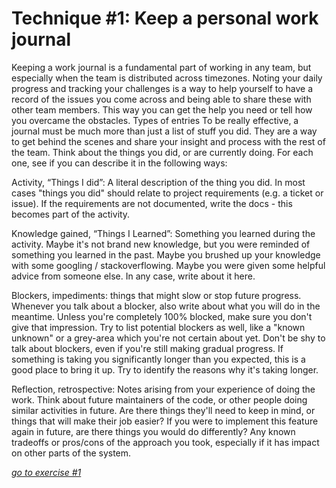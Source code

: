 # Technique #1: Keep a personal work journal

Keeping a work journal is a fundamental part of working in any team, but especially when the team is distributed across timezones. Noting your daily progress and tracking your challenges is a way to help yourself to have a record of the issues you come across and being able to share these with other team members. This way you can get the help you need or tell how you overcame the obstacles.
Types of entries
To be really effective, a journal must be much more than just a list of stuff you did. They are a way to get behind the scenes and share your insight and process with the rest of the team. Think about the things you did, or are currently doing. For each one, see if you can describe it in the following ways:

Activity, “Things I did”: A literal description of the thing you did.
In most cases "things you did" should relate to project requirements (e.g. a ticket or issue). If the requirements are not documented, write the docs - this becomes part of the activity.

Knowledge gained, “Things I Learned”: Something you learned during the activity.
Maybe it's not brand new knowledge, but you were reminded of something you learned in the past. Maybe you brushed up your knowledge with some googling / stackoverflowing. Maybe you were given some helpful advice from someone else.
In any case, write about it here.

Blockers, impediments: things that might slow or stop future progress.
Whenever you talk about a blocker, also write about what you will do in the meantime. Unless you're completely 100% blocked, make sure you don't give that impression.
Try to list potential blockers as well, like a "known unknown" or a grey-area which you're not certain about yet.
Don't be shy to talk about blockers, even if you're still making gradual progress. If something is taking you significantly longer than you expected, this is a good place to bring it up. Try to identify the reasons why it's taking longer.

Reflection, retrospective: Notes arising from your experience of doing the work.
Think about future maintainers of the code, or other people doing similar activities in future. Are there things they'll need to keep in mind, or things that will make their job easier? If you were to implement this feature again in future, are there things you would do differently? Any known tradeoffs or pros/cons of the approach you took, especially if it has impact on other parts of the system.

[_go to exercise #1_](ex1%20Set%20up%20your%20personal%20work%20journal.md)